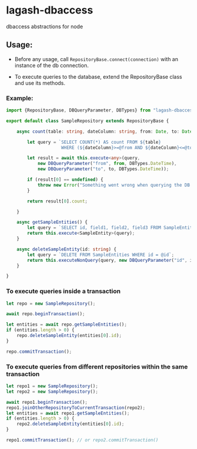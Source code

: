 # lagash-dbaccess
dbaccess abstractions for node

## Usage:

- Before any usage, call `RepositoryBase.connect(connection)` with an instance of the db connection.

- To execute queries to the database, extend the RepositoryBase class and use its methods.

### Example:

```typescript
import {RepositoryBase, DBQueryParameter, DBTypes} from "lagash-dbaccess";

export default class SampleRepository extends RepositoryBase {

    async count(table: string, dateColumn: string, from: Date, to: Date): Promise<number> {

        let query = `SELECT COUNT(*) AS count FROM ${table} 
                     WHERE (${dateColumn}>=@from AND ${dateColumn}<=@to)`;

        let result = await this.execute<any>(query,
            new DBQueryParameter("from", from, DBTypes.DateTime),
            new DBQueryParameter("to", to, DBTypes.DateTime));

        if (result[0] == undefined) {
            throw new Error("Something went wrong when querying the DB.");
        }

        return result[0].count;

    }

    async getSampleEntities() {
        let query = `SELECT id, field1, field2, field3 FROM SampleEntities`;
        return this.execute<SampleEntity>(query);
    }

    async deleteSampleEntity(id: string) {
        let query = `DELETE FROM SampleEntities WHERE id = @id`;
        return this.executeNonQuery(query, new DBQueryParameter("id", id, DBTypes.NVarChar));
    }

}
```

### To execute queries inside a transaction

```typescript
let repo = new SampleRepository();

await repo.beginTransaction();

let entities = await repo.getSampleEntities();
if (entities.length > 0) {
    repo.deleteSampleEntity(entities[0].id);
}

repo.commitTransaction();
```

### To execute queries from different repositories within the same transaction

```typescript
let repo1 = new SampleRepository();
let repo2 = new SampleRepository();

await repo1.beginTransaction();
repo1.joinOtherRepositoryToCurrentTransaction(repo2);
let entities = await repo1.getSampleEntities();
if (entities.length > 0) {
    repo2.deleteSampleEntity(entities[0].id);
}

repo1.commitTransaction(); // or repo2.commitTransaction()
```


